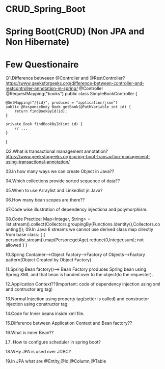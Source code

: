 # CRUD_Spring_Boot
# Spring Boot(CRUD) (Non JPA and Non Hibernate)
# Few Questionaire
Q1.Difference betweeen @Controller and @RestController?
https://www.geeksforgeeks.org/difference-between-controller-and-restcontroller-annotation-in-spring/
	@Controller
@RequestMapping("books")
public class SimpleBookController {

    @GetMapping("/{id}", produces = "application/json")
    public @ResponseBody Book getBook(@PathVariable int id) {
        return findBookById(id);
    }

    private Book findBookById(int id) {
        // ...
    }
}

Q2.What is transactional management annotation?
https://www.geeksforgeeks.org/spring-boot-transaction-management-using-transactional-annotation/

03.In how many ways we can create Object in Java??

04.Which collections provide sorted sequence of data??

05.When to use Arraylist and Linkedlist jn Java?

06.How many bean scopes are there??

07.Code wise illustration of dependency injectiona and polymorphism.

08.Code Practice:
	Map<Integer, String> = list.stream().collect(Collectors.groupingBy(Functions.Identity(),Collectors.counting());
09.In Java 8 streams we cannot use derived class map directly from base class:
{
	{
		personlist.stream().map(Person::getAge).reduce(0,Integer.sum); not allowed
	}
}

10.Spring Container-->Object Factory-->Factory of Objects-->Factory pattern(Object Created by Object Factory)

11.Spring Bean factory()--> Bean Factory produces Spring bean using Spring XML and that bean is handed over to the object(to the requester).

12.Application Context??(Important: code of dependency injection using xml and contructor arg tag)

13.Normal Injection using property tag(setter is called) and constructor injection using constructor tag.

14.Code for Inner beans inside xml file.

15.Diiference between Application Context and Bean factory??

16.What is inner Bean??

17. How to configure scheduler in spring boot?

18.WHy JPA is used over JDBC?

19.In JPA what are @Entity,@Id,@Column,@Table
